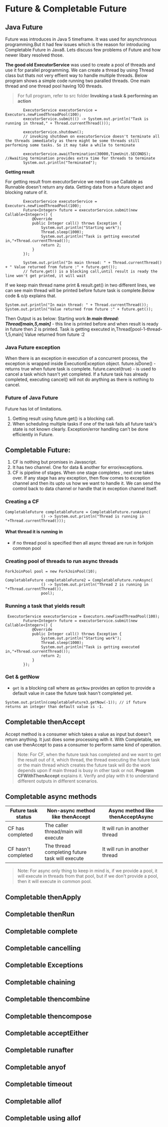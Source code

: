 # Future & Completable Future

## Java Future

Future was introduces in Java 5 timeframe. It was used for asynchronous programming.But it had few issues which is the reason for introducing Completable Future in Java8. Lets discuss few problems of Future and how newer libary resolved those.

**The good old ExecutorService** was used to create a pool of threads and use it for parallel programming. We can create a thread by using Thread class but thats not very effient way to handle multiple threads. Below program shows a simple code running two paralled threads. One main thread and one thread pool having 100 threads.

> For full program, refer to src folder
**Invoking a task & performing an action**

```
        ExecutorService executorService = Executors.newFixedThreadPool(100);
        executorService.submit(() -> System.out.println("Task is running in thread," + Thread.currentThread()));

        executorService.shutdown();
        // invoking shutdown on executorService doesn't terminate all the threads immediately as there might be some threads still performing some tasks. So it may take a while to terminate

        executorService.awaitTermination(30000,TimeUnit.SECONDS);  //Awaiting termination provides extra time for threads to terminate
        System.out.println("Terminated");
```

**Getting result**

For getting result from executorService we need to use Callable as Runnable doesn't return any data. Getting data from a future object and blocking nature of it.

```
        ExecutorService executorService = Executors.newFixedThreadPool(100);
        Future<Integer> future = executorService.submit(new Callable<Integer>() {
            @Override
            public Integer call() throws Exception {
                System.out.println("Starting work");
                Thread.sleep(1000);
                System.out.println("Task is getting executed in,"+Thread.currentThread());
                return 2;
            }
        });

        System.out.println("In main thread: " + Thread.currentThread() + " Value returned from future :" + future.get());
        // future.get() is a blocking call,until result is ready the line won't get printed, it will wait

```
If we keep main thread name print & result.get() in two different lines, we can see main thread will be printed before future task is complete.Below code & o/p
explains that.

```
System.out.println("In main thread: " + Thread.currentThread());
System.out.println("Value returned from future :" + future.get());
```

Then Output is as below:
Starting work
**_In main thread: Thread[main,5,main]_** - this line is printed before and when result is ready in future then 2 is printed.
Task is getting executed in,Thread[pool-1-thread-1,5,main]
Value returned from future :2

### Java Future exception

When there is an exception in execution of a concurrent process, the exception is wrapped inside ExecutionException object.
future.isDone() - returns true when future task is complete.
future.cancel(true) - is used to cancel a task which hasn't yet completed. If a future task has already completed, executing cancel() will not do anything
as there is nothing to cancel.

### Future of Java Future

Future has lot of limitations. 
1. Getting result using future.get() is a blocking call. 
2. When scheduling multiple tasks if one of the task fails all future task's state is not known clearly. Exception/error handling 
can't be done efficiently in Future. 

## Completable Future:

1. CF is nothing but promises in Javascript.
2. It has two channel. One for data & another for error/exceptions. 
3. CF is pipeline of stages. When one stage completes , next one takes over. If any stage has any exception, then flow comes to
exception channel and then its upto us how we want to handle it. We can send the control back to data channel or handle that in exception channel
itself.

### Creating a CF
```
CompletableFuture completableFuture = CompletableFuture.runAsync(
                () -> System.out.println("Thread is running in "+Thread.currentThread()));
```
#### What thread it is running in 
- if no thread pool is specified then all async thread are run in forkjoin common pool
### Creating pool of threads to run async threads
```
ForkJoinPool pool = new ForkJoinPool(10);

CompletableFuture completableFuture2 = CompletableFuture.runAsync(
                () -> System.out.println("Thread 2 is running in "+Thread.currentThread()),
                pool);
```
### Running a task that yields result
```
 ExecutorService executorService = Executors.newFixedThreadPool(100);
        Future<Integer> future = executorService.submit(new Callable<Integer>() {
            @Override
            public Integer call() throws Exception {
                System.out.println("Starting work");
                Thread.sleep(1000);
                System.out.println("Task is getting executed in,"+Thread.currentThread());
                return 2;
            }
        });
```

### Get & getNow 
- `get` is a blocking call where as `getNow` provides an option to provide a default value in case the future task hasn't completed yet.

`
System.out.println(completableFuture3.getNow(-1)); // if future returns an integer than default value is -1.
`
## Completable thenAccept

Accept method is a consumer which takes a value as input but doesn't return anything. It just does some processing 
with it. With Completable, we can use thenAccept to pass a consumer to perform same kind of operation.

>Note: For CF, when the future task has completed and we want to get the result 
out of it, which thread, the thread executing the future task or the main thread which creates 
the future task will do the work depends upon if main thread is busy in other task or not. **Program CFWithThenAccept** explains it. Verify and play with it to understand different outputs in different scenarios.

## Completable async methods

|Future task status      |Non-async method like thenAccept                |Async method like thenAcceptAsync
|------------------------|------------------------------------------------|-------------------------------------
| CF has completed       | The caller thread/main will execute            | It will run in another thread
| CF hasn't completed    | The thread completing future task will execute | It will run in another thread

>Note: For async only thing to keep in mind is, if we provide a pool, it will execute in threads from that pool, but if we don't provide a pool, then it will execute in common pool.


## Completable thenApply

## Completable thenRun


## Completable complete

## Completable cancelling

## Completable Exceptions
## Completable chaining
## Completable thencombine        
## Completable thencompose
## Completable acceptEither
## Completable runafter
## Completable anyof
## Completable timeout
## Completable allof
## Completable using allof



 
